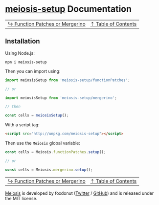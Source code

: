 # [meiosis-setup](https://meiosis.js.org/setup) Documentation

| | |
| ---- | ---- |
| [&rarrhk; Function Patches or Mergerino](setup-function-patches-or-mergerino.html) | [&#8673; Table of Contents](setup-toc.html) |

## Installation

Using Node.js:

```
npm i meiosis-setup
```

Then you can import using:

```js
import meiosisSetup from 'meiosis-setup/functionPatches';

// or

import meiosisSetup from 'meiosis-setup/mergerino';

// then

const cells = meiosisSetup();
```

With a script tag:

```html
<script src="http://unpkg.com/meiosis-setup"></script>
```

Then use the `Meiosis` global variable:

```js
const cells = Meiosis.functionPatches.setup();

// or

const cells = Meiosis.mergerino.setup();
```

| | |
| ---- | ---- |
| [&rarrhk; Function Patches or Mergerino](setup-function-patches-or-mergerino.html) | [&#8673; Table of Contents](setup-toc.html) |

[Meiosis](https://meiosis.js.org) is developed by foxdonut ([Twitter](http://twitter.com/foxdonut00) /
[GitHub](https://github.com/foxdonut)) and is released under the MIT license.

